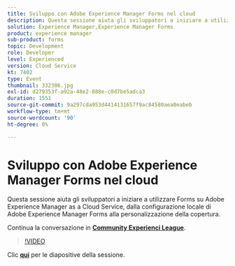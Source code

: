 ```yaml
---
title: Sviluppo con Adobe Experience Manager Forms nel cloud
description: Questa sessione aiuta gli sviluppatori a iniziare a utilizzare Forms su Adobe Experience Manager as a Cloud Service, dalla configurazione locale di Adobe Experience Manager Forms alla personalizzazione della copertura.
solution: Experience Manager,Experience Manager Forms
product: experience manager
sub-product: forms
topic: Development
role: Developer
level: Experienced
version: Cloud Service
kt: 7402
type: Event
thumbnail: 332306.jpg
exl-id: d279353f-a92a-48e2-888e-c0d7be5adca3
duration: 1551
source-git-commit: 9a297cda953d4414131657f9ac84580aea0eabeb
workflow-type: tm+mt
source-wordcount: '90'
ht-degree: 0%

---
```


# Sviluppo con Adobe Experience Manager Forms nel cloud

Questa sessione aiuta gli sviluppatori a iniziare a utilizzare Forms su Adobe Experience Manager as a Cloud Service, dalla configurazione locale di Adobe Experience Manager Forms alla personalizzazione della copertura.

Continua la conversazione in **[Community Experienci League](https://adobe.ly/36Yd3v6)**.

>[!VIDEO](https://video.tv.adobe.com/v/332306/?quality=12&learn=on&hidetitle=true)

Clic **[qui](/help/adobe-developers-live/assets/developing-aem-forms-cloud.pdf)** per le diapositive della sessione.

